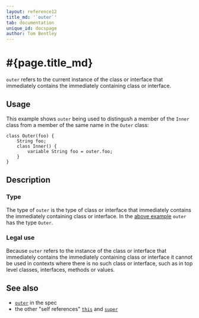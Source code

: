 ```yaml
---
layout: reference12
title_md: '`outer`'
tab: documentation
unique_id: docspage
author: Tom Bentley
---
```


# #{page.title_md}

`outer` refers to the current instance of the class or interface that immediately contains the 
immediately containing class or interface.

## Usage 

This example shows `outer` being used to distingush a member of the `Inner` class from a 
member of the same name in the `Outer` class:

    class Outer(foo) {
        String foo;
        class Inner() {
            variable String foo = outer.foo;
        }
    }

## Description

### Type

The type of `outer` is the type of class or interface that immediately contains the 
immediately containing class or interface. In the [above example](#usage) `outer` 
has the type `Outer`.

### Legal use

Because `outer` refers to the instance of the class or interface that 
immediately contains the immediately containing class or interface
it cannot be used in contexts where there is no such class or interface, such as
in top level classes, interfaces, methods or values.


## See also

* [`outer`](#{site.urls.spec_current}#outer) in the spec
* the other "self references" [`this`](../this) and [`super`](../super)
